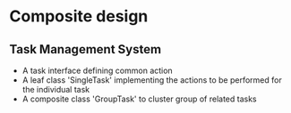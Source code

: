 # Composite design 

## Task Management System

- A task interface defining common action
- A leaf class 'SingleTask' implementing the actions to be performed for the individual task
- A composite class 'GroupTask' to cluster group of related tasks

